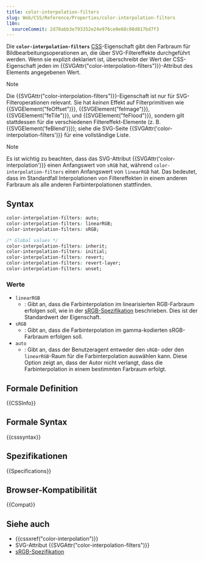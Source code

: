 ```yaml
---
title: color-interpolation-filters
slug: Web/CSS/Reference/Properties/color-interpolation-filters
l10n:
  sourceCommit: 2d78abb3e793352e24e976ce0e68c08d817bd7f3
---
```


Die **`color-interpolation-filters`** [CSS](/de/docs/Web/CSS)-Eigenschaft gibt den Farbraum für Bildbearbeitungsoperationen an, die über SVG-Filtereffekte durchgeführt werden. Wenn sie explizit deklariert ist, überschreibt der Wert der CSS-Eigenschaft jeden im {{SVGAttr("color-interpolation-filters")}}-Attribut des Elements angegebenen Wert.

> [!NOTE]
> Die {{SVGAttr("color-interpolation-filters")}}-Eigenschaft ist nur für SVG-Filteroperationen relevant. Sie hat _keinen_ Effekt auf Filterprimitiven wie {{SVGElement("feOffset")}}, {{SVGElement("feImage")}}, {{SVGElement("feTile")}}, und {{SVGElement("feFlood")}}, sondern gilt stattdessen für die verschiedenen Filtereffekt-Elemente (z. B. {{SVGElement('feBlend')}}); siehe die SVG-Seite {{SVGAttr('color-interpolation-filters')}} für eine vollständige Liste.

> [!NOTE]
> Es ist wichtig zu beachten, dass das SVG-Attribut {{SVGAttr('color-interpolation')}} einen Anfangswert von `sRGB` hat, während `color-interpolation-filters` einen Anfangswert von `linearRGB` hat. Das bedeutet, dass im Standardfall Interpolationen von Filtereffekten in einem anderen Farbraum als alle anderen Farbinterpolationen stattfinden.

## Syntax

```css
color-interpolation-filters: auto;
color-interpolation-filters: linearRGB;
color-interpolation-filters: sRGB;

/* Global values */
color-interpolation-filters: inherit;
color-interpolation-filters: initial;
color-interpolation-filters: revert;
color-interpolation-filters: revert-layer;
color-interpolation-filters: unset;
```

### Werte

- `linearRGB`
  - : Gibt an, dass die Farbinterpolation im linearisierten RGB-Farbraum erfolgen soll, wie in der [sRGB-Spezifikation](https://webstore.iec.ch/en/publication/6169) beschrieben. Dies ist der Standardwert der Eigenschaft.
- `sRGB`
  - : Gibt an, dass die Farbinterpolation im gamma-kodierten sRGB-Farbraum erfolgen soll.
- `auto`
  - : Gibt an, dass der Benutzeragent entweder den `sRGB`- oder den `linearRGB`-Raum für die Farbinterpolation auswählen kann. Diese Option zeigt an, dass der Autor nicht verlangt, dass die Farbinterpolation in einem bestimmten Farbraum erfolgt.

## Formale Definition

{{CSSInfo}}

## Formale Syntax

{{csssyntax}}

## Spezifikationen

{{Specifications}}

## Browser-Kompatibilität

{{Compat}}

## Siehe auch

- {{cssxref("color-interpolation")}}
- SVG-Attribut {{SVGAttr("color-interpolation-filters")}}
- [sRGB-Spezifikation](https://webstore.iec.ch/en/publication/6169)
